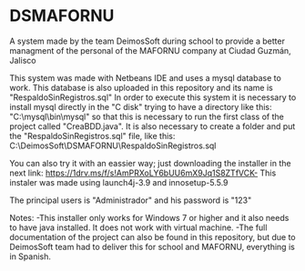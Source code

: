 # DSMAFORNU
A system made by the team DeimosSoft during school to provide a better managment of the personal of the MAFORNU company at Ciudad Guzmán, Jalisco

This system was made with Netbeans IDE and uses a mysql database to work. This database is also uploaded in this repository and its name is "RespaldoSinRegistros.sql"
In order to execute this system it is necessary to install mysql directly in the "C disk" trying to have a directory like this: "C:\\mysql\\bin\\mysql" so that  this is
necessary to run the first class of the project called "CreaBDD.java". 
It is also necessary to create a folder and put the "RespaldoSinRegistros.sql" file, like this: C:\\DeimosSoft\\DSMAFORNU\\RespaldoSinRegistros.sql

You can also try it with an eassier way; just downloading the installer in the next link: https://1drv.ms/f/s!AmPRXoLY6bUU6mX9Jq1S8ZTfVCK-
This instaler was made using launch4j-3.9 and innosetup-5.5.9

The principal users is "Administrador" and his password is "123"

Notes: 
-This installer only works for Windows 7 or higher and it also needs to have java installed. It does not work with virtual machine.
-The full documentation of the project can also be found in this repository, but due to DeimosSoft team had to deliver this for school and MAFORNU, everything is
in Spanish.

